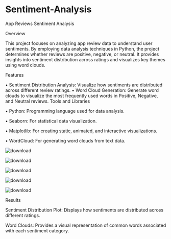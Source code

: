 # Sentiment-Analysis

App Reviews Sentiment Analysis

Overview

This project focuses on analyzing app review data to understand user sentiments. By employing data analysis techniques in Python, the project determines whether reviews are positive, negative, or neutral. It provides insights into sentiment distribution across ratings and visualizes key themes using word clouds.

Features

•	Sentiment Distribution Analysis: Visualize how sentiments are distributed across different review ratings.
•	Word Cloud Generation: Generate word clouds to visualize the most frequently used words in Positive, Negative, and Neutral reviews.
Tools and Libraries


•	Python: Programming language used for data analysis.

•	Seaborn: For statistical data visualization.

•	Matplotlib: For creating static, animated, and interactive visualizations.

•	WordCloud: For generating word clouds from text data.

![download](https://github.com/user-attachments/assets/e48cf847-33c3-46e3-b656-ceecbc21525a)

![download](https://github.com/user-attachments/assets/7767d9e7-37bd-4172-8a08-faa54e1b44d4)

![download](https://github.com/user-attachments/assets/52f549a3-fa55-4d47-9b0e-498d68ec7638)

![download](https://github.com/user-attachments/assets/30c91bf8-4ceb-42dc-972b-7be299322dc5)

![download](https://github.com/user-attachments/assets/760a8b6b-05ee-4c91-a206-5b1e0ca135be)

Results

Sentiment Distribution Plot: Displays how sentiments are distributed across different ratings.

Word Clouds: Provides a visual representation of common words associated with each sentiment category.
